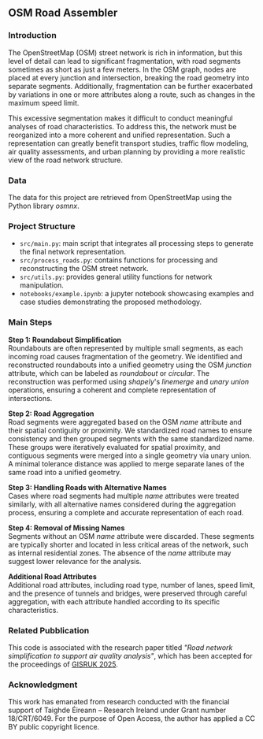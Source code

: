 ## OSM Road Assembler

### Introduction
The OpenStreetMap (OSM) street network is rich in information, but this level of detail can lead to significant fragmentation, with road segments sometimes as short as just a few meters. In the OSM graph, nodes are placed at every junction and intersection, breaking the road geometry into separate segments. Additionally, fragmentation can be further exacerbated by variations in one or more attributes along a route, such as changes in the maximum speed limit.

This excessive segmentation makes it difficult to conduct meaningful analyses of road characteristics. To address this, the network must be reorganized into a more coherent and unified representation. Such a representation can greatly benefit transport studies, traffic flow modeling, air quality assessments, and urban planning by providing a more realistic view of the road network structure.


### Data
The data for this project are retrieved from OpenStreetMap using the Python library *osmnx*.


### Project Structure
- `src/main.py`: main script that integrates all processing steps to generate the final network representation.
- `src/process_roads.py`: contains functions for processing and reconstructing the OSM street network.
- `src/utils.py`: provides general utility functions for network manipulation.
- `notebooks/example.ipynb`: a jupyter notebook showcasing examples and case studies demonstrating the proposed methodology.


### Main Steps

**Step 1: Roundabout Simplification**  
Roundabouts are often represented by multiple small segments, as each incoming road causes fragmentation of the geometry. We identified and reconstructed roundabouts into a unified geometry using the OSM *junction* attribute, which can be labeled as *roundabout* or *circular*. The reconstruction was performed using *shapely*'s *linemerge* and *unary union* operations, ensuring a coherent and complete representation of intersections.

**Step 2: Road Aggregation**  
Road segments were aggregated based on the OSM *name* attribute and their spatial contiguity or proximity. We standardized road names to ensure consistency and then grouped segments with the same standardized name. These groups were iteratively evaluated for spatial proximity, and contiguous segments were merged into a single geometry via unary union. A minimal tolerance distance was applied to merge separate lanes of the same road into a unified geometry.

**Step 3: Handling Roads with Alternative Names**  
Cases where road segments had multiple *name* attributes were treated similarly, with all alternative names considered during the aggregation process, ensuring a complete and accurate representation of each road.

**Step 4: Removal of Missing Names**  
Segments without an OSM *name* attribute were discarded. These segments are typically shorter and located in less critical areas of the network, such as internal residential zones. The absence of the *name* attribute may suggest lower relevance for the analysis.  

**Additional Road Attributes**  
Additional road attributes, including road type, number of lanes, speed limit, and the presence of tunnels and bridges, were preserved through careful aggregation, with each attribute handled according to its specific characteristics.


### Related Pubblication
This code is associated with the research paper titled _"Road network simplification to support air quality analysis"_, which has been accepted for the proceedings of [GISRUK 2025](https://gisruk.github.io/).


### Acknowledgment
This work has emanated from research conducted with the financial support of Taighde Éireann – Research Ireland under Grant number 18/CRT/6049. For the purpose of Open Access, the author has applied a CC BY public copyright licence.